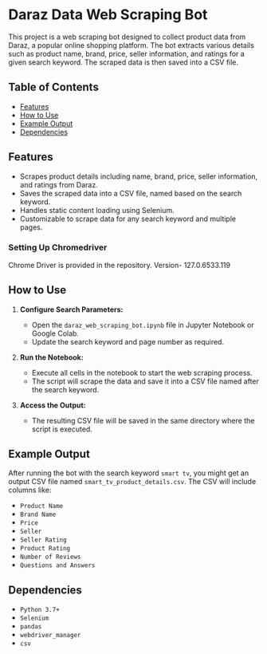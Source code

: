 # Daraz Data Web Scraping Bot

This project is a web scraping bot designed to collect product data from Daraz, a popular online shopping platform. The bot extracts various details such as product name, brand, price, seller information, and ratings for a given search keyword. The scraped data is then saved into a CSV file.

## Table of Contents
- [Features](#features)
- [How to Use](#how-to-use)
- [Example Output](#example-output)
- [Dependencies](#dependencies)

## Features
- Scrapes product details including name, brand, price, seller information, and ratings from Daraz.
- Saves the scraped data into a CSV file, named based on the search keyword.
- Handles static content loading using Selenium.
- Customizable to scrape data for any search keyword and multiple pages.


### Setting Up Chromedriver
Chrome Driver is provided in the repository. Version- 127.0.6533.119

## How to Use

1. **Configure Search Parameters:**
   - Open the `daraz_web_scraping_bot.ipynb` file in Jupyter Notebook or Google Colab.
   - Update the search keyword and page number as required.

2. **Run the Notebook:**
   - Execute all cells in the notebook to start the web scraping process.
   - The script will scrape the data and save it into a CSV file named after the search keyword.

3. **Access the Output:**
   - The resulting CSV file will be saved in the same directory where the script is executed.

## Example Output
After running the bot with the search keyword `smart tv`, you might get an output CSV file named `smart_tv_product_details.csv`. The CSV will include columns like:
- `Product Name`
- `Brand Name`
- `Price`
- `Seller`
- `Seller Rating`
- `Product Rating`
- `Number of Reviews`
- `Questions and Answers`

## Dependencies
- `Python 3.7+`
- `Selenium`
- `pandas`
- `webdriver_manager`
- `csv`
